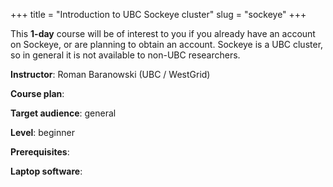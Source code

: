 +++
title = "Introduction to UBC Sockeye cluster"
slug = "sockeye"
+++

This **1-day** course will be of interest to you if you already have an account on Sockeye, or are
planning to obtain an account. Sockeye is a UBC cluster, so in general it is not available to non-UBC
researchers.

**Instructor**: Roman Baranowski (UBC / WestGrid)

**Course plan**:

**Target audience**: general

**Level**: beginner

**Prerequisites**: 

**Laptop software**:
